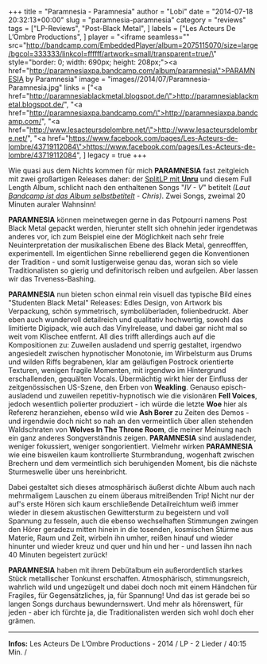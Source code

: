 +++
title = "Paramnesia - Paramnesia"
author = "Lobi"
date = "2014-07-18 20:32:13+00:00"
slug = "paramnesia-paramnesia"
category = "reviews"
tags = ["LP-Reviews", "Post-Black Metal", ]
labels = ["Les Acteurs De L’Ombre Productions", ]
player = "<iframe seamless=\"\" src=\"http://bandcamp.com/EmbeddedPlayer/album=2075115070/size=large/bgcol=333333/linkcol=ffffff/artwork=small/transparent=true/\" style=\"border: 0; width: 690px; height: 208px;\"><a href=\"http://paramnesiaxpa.bandcamp.com/album/paramnesia\">PARAMNESIA by Paramnesia</a></iframe>"
image = "images//2014/07/Paramnesia-Paramnesia.jpg"
links = ["<a href=\"http://paramnesiablackmetal.blogspot.de/\">http://paramnesiablackmetal.blogspot.de/</a>", "<a href=\"http://paramnesiaxpa.bandcamp.com/\">http://paramnesiaxpa.bandcamp.com/</a>", "<a href=\"http://www.lesacteursdelombre.net/\">http://www.lesacteursdelombre.net/</a>", "<a href=\"https://www.facebook.com/pages/Les-Acteurs-de-lombre/43719112084\">https://www.facebook.com/pages/Les-Acteurs-de-lombre/43719112084</a>", ]
legacy = true
+++

Wie quasi aus dem Nichts kommen für mich **PARAMNESIA** fast zeitgleich mit zwei großartigen Releases daher: der <a href="http://necroslaughter.de/2014/05/paramnesia-unru-split/" title="Paramnesia / Unru – Split">SplitLP mit **Unru**</a> und diesem Full Length Album, schlicht nach den enthaltenen Songs "_IV - V_" betitelt _(Laut <a href="http://paramnesiaxpa.bandcamp.com/album/paramnesia">Bandcamp ist das Album selbstbetitelt</a> - Chris)_. Zwei Songs, zweimal 20 Minuten auraler Wahnsinn!

**PARAMNESIA** können meinetwegen gerne in das Potpourri namens Post Black Metal gepackt werden, hierunter stellt sich ohnehin jeder irgendetwas anderes vor, ich zum Beispiel eine der Möglichkeit nach sehr freie Neuinterpretation der musikalischen Ebene des Black Metal, genreofffen, experimentell. Im eigentlichen Sinne rebellierend gegen die Konventionen der Tradition - und somit lustigerweise genau das, woran sich so viele Traditionalisten so gierig und definitorisch reiben und aufgeilen. Aber lassen wir das Trveness-Bashing.

**PARAMNESIA** nun bieten schon einmal rein visuell das typische Bild eines "Studenten Black Metal" Releases: Edles Design, von Artwork bis Verpackung, schön symmetrisch, symbolüberladen, folienbedruckt. Aber eben auch wundervoll detailreich und qualitativ hochwertig, sowohl das limitierte Digipack, wie auch das Vinylrelease, und dabei gar nicht mal so weit vom Klischee entfernt.
All dies trifft allerdings auch auf die Kompositionen zu: Zuweilen ausladend und sperrig gestaltet, irgendwo angesiedelt zwischen hypnotischer Monotonie, im Wirbelsturm aus Drums und wilden Riffs begrabenen, klar am geläufigen Postrock orientierte Texturen, wenigen fragile Momenten, mit irgendwo im Hintergrund erschallenden, gequälten Vocals. Übermächtig wirkt hier der Einfluss der zeitgenössischen US-Szene, den Erben von **Weakling**. Genauso episch-ausladend und zuweilen repetitiv-hypnotisch wie die visionären **Fell Voices**, jedoch wesentlich polierter produziert - ich würde die letzte **Woe** hier als Referenz heranziehen, ebenso wild wie **Ash Borer** zu Zeiten des Demos - und irgendwie doch nicht so nah an den vermeintlich über allen stehenden Waldschraten von **Wolves In The Throne Room**, die meiner Meinung nach ein ganz anderes Songverständnis zeigen. **PARAMNESIA** sind ausladender, weniger fokussiert, weniger songorientiert. Vielmehr wirken **PARAMNESIA** wie eine bisweilen kaum kontrollierte Sturmbrandung, wogenhaft zwischen Brechern und dem vermeintlich sich beruhigenden Moment, bis die nächste Sturmeswelle über uns hereinbricht.

Dabei gestaltet sich dieses atmosphärisch äußerst dichte Album auch nach mehrmaligem Lauschen zu einem überaus mitreißenden Trip! Nicht nur der auf's erste Hören sich kaum erschließende Detailreichtum weiß immer wieder in diesem akustischen Gewittersturm zu begeistern und voll Spannung zu fesseln, auch die ebenso wechselhaften Stimmungen zwingen den Hörer geradezu mitten hinein in die tosenden, kosmischen Stürme aus Materie, Raum und Zeit, wirbeln ihn umher, reißen hinauf und wieder hinunter und wieder kreuz und quer und hin und her - und lassen ihn nach 40 Minuten begeistert zurück!

**PARAMNESIA** haben mit ihrem Debütalbum ein außerordentlich starkes Stück metallischer Tonkunst erschaffen. Atmosphärisch, stimmungsreich, wahrlich wild und ungezügelt und dabei doch noch mit einem Händchen für Fragiles, für Gegensätzliches, ja, für Spannung! Und das ist gerade bei so langen Songs durchaus bewundernswert. Und mehr als hörenswert, für jeden - aber ich fürchte ja, die Traditionalisten werden sich wohl doch eher grämen.





---
**Infos:**
Les Acteurs De L’Ombre Productions - 2014 / 
LP - 2 Lieder / 40:15 Min. / 
